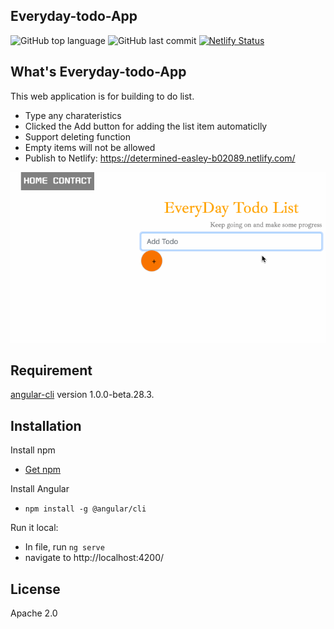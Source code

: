 Everyday-todo-App
---------

![GitHub top language](https://img.shields.io/github/languages/top/ellenchenzl/EveryDay-todo-App)     ![GitHub last commit](https://img.shields.io/github/last-commit/ellenchenzl/EveryDay-todo-App)      [![Netlify Status](https://api.netlify.com/api/v1/badges/9448652b-f779-4c0e-9830-7390514f5e6f/deploy-status)](https://app.netlify.com/sites/determined-easley-b02089/deploys) 

What's Everyday-todo-App
---------
This web application is for building to do list.
* Type any charateristics
* Clicked the Add button for adding the list item automaticlly
* Support deleting function
* Empty items will not be allowed
* Publish to Netlify:
https://determined-easley-b02089.netlify.com/


![image](https://github.com/ellenchenzl/EveryDay-todo-App/blob/master/appshow.gif )   




Requirement 
----
[angular-cli](https://github.com/angular/angular-cli) version 1.0.0-beta.28.3.

Installation
--------
Install npm
  * [Get npm](https://www.npmjs.com/get-npm)
  
Install Angular

  * `npm install -g @angular/cli`
  
Run it local:
  * In file, run `ng serve`
  * navigate to http://localhost:4200/ 

License 
--------
Apache 2.0





